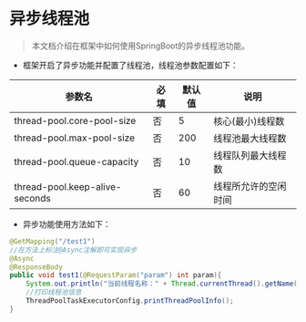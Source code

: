 # 异步线程池

> 本文档介绍在框架中如何使用SpringBoot的异步线程池功能。

* 框架开启了异步功能并配置了线程池，线程池参数配置如下：

| 参数名                      | 必填 | 默认值 | 说明|
| ----------------------------|-----|-------|--------|
|thread-pool.core-pool-size|否 |5|核心(最小)线程数|
|thread-pool.max-pool-size|否 |200|线程池最大线程数|
|thread-pool.queue-capacity|否 |10|线程队列最大线程数|
|thread-pool.keep-alive-seconds|否 |60|线程所允许的空闲时间|

* 异步功能使用方法如下：

```java
@GetMapping("/test1")
//在方法上标注@Async注解即可实现异步
@Async
@ResponseBody
public void test1(@RequestParam("param") int param){
    System.out.println("当前线程名称：" + Thread.currentThread().getName());
    //打印线程池信息
    ThreadPoolTaskExecutorConfig.printThreadPoolInfo();
}
```
